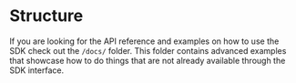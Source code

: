 # Structure

If you are looking for the API reference and examples on how to use the SDK check out the `/docs/` folder. This folder contains advanced
examples that showcase how to do things that are not already available through the SDK interface.

